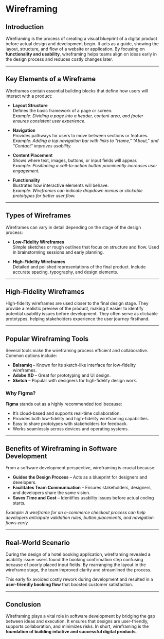 # Wireframing

## Introduction
Wireframing is the process of creating a visual blueprint of a digital product before actual design and development begin. It acts as a guide, showing the layout, structure, and flow of a website or application. By focusing on **functionality and usability**, wireframing helps teams align on ideas early in the design process and reduces costly changes later.

---

## Key Elements of a Wireframe
Wireframes contain essential building blocks that define how users will interact with a product:

- **Layout Structure**  
  Defines the basic framework of a page or screen.  
  *Example: Dividing a page into a header, content area, and footer ensures consistent user experience.*

- **Navigation**  
  Provides pathways for users to move between sections or features.  
  *Example: Adding a top navigation bar with links to "Home," "About," and "Contact" improves usability.*

- **Content Placement**  
  Shows where text, images, buttons, or input fields will appear.  
  *Example: Positioning a call-to-action button prominently increases user engagement.*

- **Functionality**  
  Illustrates how interactive elements will behave.  
  *Example: Wireframes can indicate dropdown menus or clickable prototypes for better user flow.*

---

## Types of Wireframes
Wireframes can vary in detail depending on the stage of the design process:

- **Low-Fidelity Wireframes**  
  Simple sketches or rough outlines that focus on structure and flow. Used in brainstorming sessions and early planning.

- **High-Fidelity Wireframes**  
  Detailed and polished representations of the final product. Include accurate spacing, typography, and design elements.

---

## High-Fidelity Wireframes
High-fidelity wireframes are used closer to the final design stage. They provide a realistic preview of the product, making it easier to identify potential usability issues before development. They often serve as clickable prototypes, helping stakeholders experience the user journey firsthand.

---

## Popular Wireframing Tools
Several tools make the wireframing process efficient and collaborative. Common options include:

- **Balsamiq** – Known for its sketch-like interface for low-fidelity wireframes.  
- **Adobe XD** – Great for prototyping and UI design.  
- **Sketch** – Popular with designers for high-fidelity design work.  

### Why Figma?
**Figma** stands out as a highly recommended tool because:
- It’s cloud-based and supports real-time collaboration.  
- Provides both low-fidelity and high-fidelity wireframing capabilities.  
- Easy to share prototypes with stakeholders for feedback.  
- Works seamlessly across devices and operating systems.  

---

## Benefits of Wireframing in Software Development
From a software development perspective, wireframing is crucial because:
- **Guides the Design Process** – Acts as a blueprint for designers and developers.  
- **Facilitates Team Communication** – Ensures stakeholders, designers, and developers share the same vision.  
- **Saves Time and Cost** – Identifies usability issues before actual coding starts.  

*Example: A wireframe for an e-commerce checkout process can help developers anticipate validation rules, button placements, and navigation flows early.*

---

## Real-World Scenario
During the design of a hotel booking application, wireframing revealed a usability issue: users found the booking confirmation step confusing because of poorly placed input fields. By rearranging the layout in the wireframe stage, the team improved clarity and streamlined the process.  

This early fix avoided costly rework during development and resulted in a **user-friendly booking flow** that boosted customer satisfaction.  

---

## Conclusion
Wireframing plays a vital role in software development by bridging the gap between ideas and execution. It ensures that designs are user-friendly, supports collaboration, and minimizes risks. In short, wireframing is the **foundation of building intuitive and successful digital products**.

